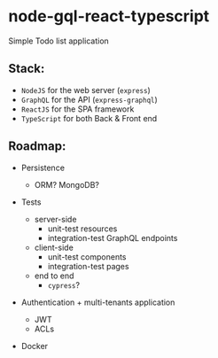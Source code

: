 # node-gql-react-typescript

Simple Todo list application

## Stack:

- `NodeJS` for the web server (`express`)
- `GraphQL` for the API (`express-graphql`)
- `ReactJS` for the SPA framework
- `TypeScript` for both Back & Front end

## Roadmap:

- Persistence
  - ORM? MongoDB?

- Tests
  - server-side
    - unit-test resources
    - integration-test GraphQL endpoints
  - client-side
    - unit-test components
    - integration-test pages
  - end to end
    - `cypress`?

- Authentication + multi-tenants application
  - JWT
  - ACLs

- Docker
